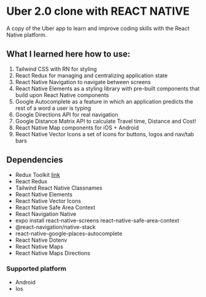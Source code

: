 # Uber 2.0 clone with REACT NATIVE
  A copy of the Uber app to learn and improve coding skills with the React Native platform.

## What I learned here how to use:

1. Tailwind CSS with RN for styling
2. React Redux for managing and centralizing application state
3. React Native Navigation to navigate between screens
4. React Native Elements as a styling library with pre-built components that build upon React Native components
5. Google Autocomplete as a feature in which an application predicts the rest of a word a user is typing
6. Google Directions API for real navigation
7. Google Distance Matrix API to calculate Travel time, Distance and Cost!
8. React Native Map components for iOS + Android
9. React Native Vector Icons a set of icons for buttons, logos and nav/tab bars

## Dependencies
  - Redux Toolkit [link](https://redux-toolkit.js.org/)
  - React Redux
  - Tailwind React Native Classnames
  - React Native Elements
  - React Native Vector Icons
  - React Native Safe Area Context
  - React Navigation Native
  - expo install react-native-screens react-native-safe-area-context
  - @react-navigation/native-stack
  - react-native-google-places-autocomplete
  - React Native Dotenv
  - React Native Maps
  - React Native Maps Directions



### Supported platform

- Android
- Ios